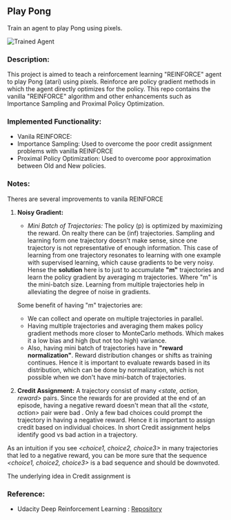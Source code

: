 [//]: # (Image References)

[image1]: https://github.com/Sardhendu/DeepRL/tree/master/src/pong_atari/images/pong-v0.gif "Trained Agent"

Play Pong
-----------
Train an agent to play Pong using pixels.  

![Trained Agent][image1]

### Description:
This project is aimed to teach a reinforcement learning "REINFORCE" agent to play Pong (atari) using pixels. 
Reinforce are policy gradient methods in which the agent directly optimizes for the policy. This repo contains the vanilla "REINFORCE" algorithm and other enhancements such as Importance Sampling and Proximal Policy Optimization.

### Implemented Functionality:
   * Vanila REINFORCE: 
   * Importance Sampling: Used to overcome the poor credit assignment problems with vanilla REINFORCE
   * Proximal Policy Optimization: Used to overcome poor approximation between Old and New policies.

### Notes:
Theres are several improvements to vanila REINFORCE
1. **Noisy Gradient:** 
   * *Mini Batch of Trajectories:* The policy (p) is optimized by maximizing the reward. On realty there can be (inf) 
   trajectories. Sampling and learning form one trajectory doesn't make sense, since one trajectory is not 
   representative of enough  information. This case of learning from one trajectory resonates to learning with one 
   example with supervised learning, which cause gradients to be very noisy. Hense the **solution** here is to just 
   to accumulate **"m"** trajectories and learn the policy gradient by averaging m trajectories. Where "m" is the 
   mini-batch size. Learning from multiple trajectories help in alleviating the degree of noise in gradients.
    
   Some benefit of having "m" trajectories are:
   * We can collect and operate on multiple trajectories in parallel.
   * Having multiple trajectories and averaging them makes policy gradient methods more closer to MonteCarlo methods.
    Which makes it a low bias and high (but not too high) variance.
   * Also, having mini batch of trajectories have in **"reward normalization"**. Reward distribution changes or 
   shifts as training continues. Hence it is important to evaluate rewards based in its distribution, which can be done by normalization, which is not possible when we don't have mini-batch of trajectories.
   
2. **Credit Assignment:** A trajectory consist of many *<state, action, reward>* pairs. Since the rewards for are 
provided at the end of an episode, having a negative reward doesn't mean that all the *<state, action>* pair were bad
. Only a few bad choices could prompt the trajectory in having a negative reward. Hence it is important to assign 
credit based on individual choices. In short Credit assignment helps identify good vs bad action in a trajectory.

As an intuition if you see *<choice1, choice2, choice3>* in many trajectories that led to a negative reward, you can be 
more sure that the sequence *<choice1, choice2, choice3>* is a bad sequence and should be downvoted.

The underlying idea in Credit assignment is     

### Reference:

* Udacity Deep Reinforcement Learning : [Repository](https://github.com/udacity/deep-reinforcement-learning)